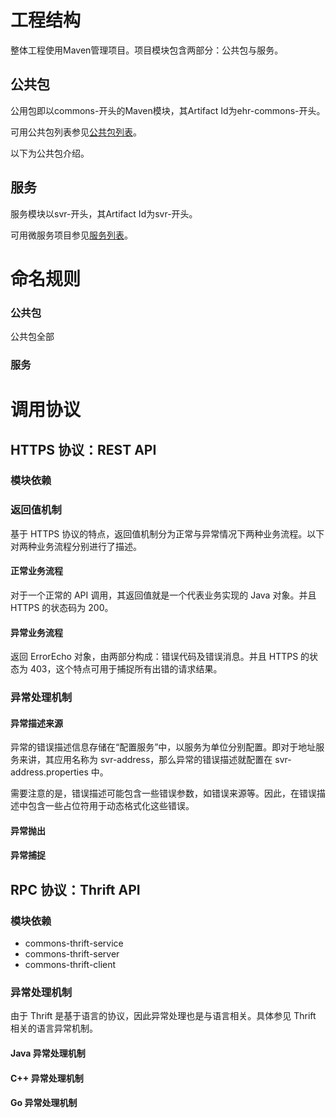# 工程结构

整体工程使用Maven管理项目。项目模块包含两部分：公共包与服务。
	
## 公共包

公用包即以commons-开头的Maven模块，其Artifact Id为ehr-commons-开头。

可用公共包列表参见[公共包列表](commons/common-package-list.html)。

以下为公共包介绍。
	
## 服务

服务模块以svr-开头，其Artifact Id为svr-开头。
	
可用微服务项目参见[服务列表](commons/service-list.html)。

# 命名规则
### 公共包

公共包全部
	
### 服务

# 调用协议

## HTTPS 协议：REST API

### 模块依赖

### 返回值机制

基于 HTTPS 协议的特点，返回值机制分为正常与异常情况下两种业务流程。以下对两种业务流程分别进行了描述。

#### 正常业务流程

对于一个正常的 API 调用，其返回值就是一个代表业务实现的 Java 对象。并且 HTTPS 的状态码为 200。

#### 异常业务流程

返回 ErrorEcho 对象，由两部分构成：错误代码及错误消息。并且 HTTPS 的状态为 403，这个特点可用于捕捉所有出错的请求结果。
	
### 异常处理机制

#### 异常描述来源

异常的错误描述信息存储在“配置服务”中，以服务为单位分别配置。即对于地址服务来讲，其应用名称为 svr-address，那么异常的错误描述就配置在 svr-address.properties 中。
	
需要注意的是，错误描述可能包含一些错误参数，如错误来源等。因此，在错误描述中包含一些占位符用于动态格式化这些错误。
	
#### 异常抛出

#### 异常捕捉

## RPC 协议：Thrift API

### 模块依赖

- commons-thrift-service
- commons-thrift-server
- commons-thrift-client

### 异常处理机制

由于 Thrift 是基于语言的协议，因此异常处理也是与语言相关。具体参见 Thrift 相关的语言异常机制。

#### Java 异常处理机制

#### C++ 异常处理机制

#### Go 异常处理机制



